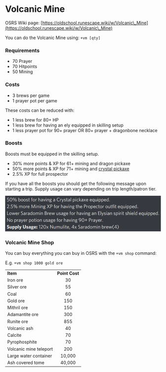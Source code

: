 # Volcanic Mine

OSRS Wiki page: [https://oldschool.runescape.wiki/w/Volcanic\_Mine](https://oldschool.runescape.wiki/w/Volcanic\_Mine)

You can do the Volcanic Mine using: `+vm [qty]`

### Requirements

* 70 Prayer
* 70 Hitpoints
* 50 Mining

### Costs

* 3 brews per game
* 1 prayer pot per game

These costs can be reduced with:

* 1 less brew for 80+ HP
* 1 less brew for having an ely equipped in skilling setup
* 1 less prayer pot for 90+ prayer OR 80+ prayer + dragonbone necklace

### Boosts&#x20;

Boosts must be equipped in the skilling setup.

* 30% more points & XP for 61+ mining and dragon pickaxe
* 50% more points & XP for 71+ mining and [crystal pickaxe](../../minigames/zalcano.md)
* 2.5% XP for full prospector

If you have all the boosts you should get the following message upon starting a trip. Supply usage can vary depending on trip length/patron tier.

![](<../../.gitbook/assets/image (14).png>)

### Volcanic Mine Shop

You can buy everything you can buy in OSRS with the `+vm shop` command:

E.g. `+vm shop 1000 gold ore`

|                        |                |
| ---------------------- | :------------: |
| **Item**               | **Point Cost** |
| Iron ore               |       30       |
| Silver ore             |       55       |
| Coal                   |       60       |
| Gold ore               |       150      |
| Mithril ore            |       150      |
| Adamantite ore         |       300      |
| Runite ore             |       855      |
| Volcanic ash           |       40       |
| Calcite                |       70       |
| Pyrophosphite          |       70       |
| Volcanic mine teleport |       200      |
| Large water container  |     10,000     |
| Ash covered tome       |     40,000     |
